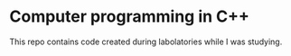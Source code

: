 # Computer programming in C++ 

This repo contains code created during labolatories while I was studying. 
